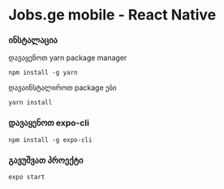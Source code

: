 # Jobs.ge mobile - React Native


### ინსტალაცია
დავაყენოთ yarn package manager
```
npm install -g yarn
```
დავაინსტალიროთ package ები
```
yarn install
```
### დავაყენოთ expo-cli

```
npm install -g expo-cli

```
### გავუშვათ პროექტი
```
expo start
```
